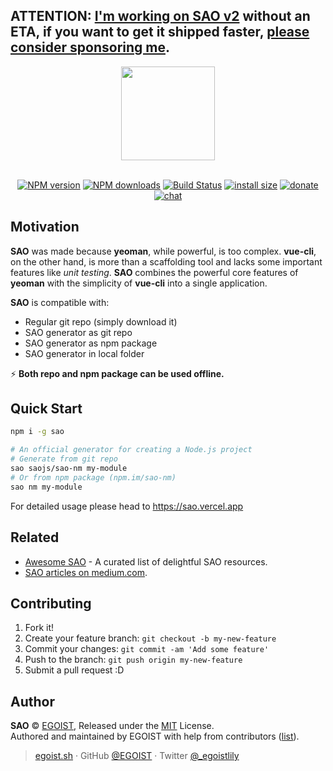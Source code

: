 ## ATTENTION: [I'm working on SAO v2](https://github.com/saojs/sao/pull/145) without an ETA, if you want to get it shipped faster, [please consider sponsoring me](https://github.com/sponsors/egoist).

<p align="center">
<img src="https://user-images.githubusercontent.com/8784712/47992262-650b1780-e127-11e8-9e58-6c75e22ad99f.png" width="150" />
</p>

<p align="center">
<br>
<a href="https://npmjs.com/package/sao"><img src="https://img.shields.io/npm/v/sao.svg?style=flat" alt="NPM version"></a> <a href="https://npmjs.com/package/sao"><img src="https://img.shields.io/npm/dm/sao.svg?style=flat" alt="NPM downloads"></a> <a href="https://circleci.com/gh/saojs/sao"><img src="https://img.shields.io/circleci/project/saojs/sao/master.svg?style=flat" alt="Build Status"></a> <a href="https://packagephobia.now.sh/result?p=sao"><img src="https://packagephobia.now.sh/badge?p=sao" alt="install size"></a> <a href="https://github.com/egoist/donate"><img src="https://img.shields.io/badge/$-donate-ff69b4.svg?maxAge=2592000&amp;style=flat" alt="donate"></a> <a href="https://chat.egoist.moe"><img src="https://img.shields.io/badge/chat-on%20discord-7289DA.svg?style=flat" alt="chat"></a>
</p>

## Motivation

**SAO** was made because **yeoman**, while powerful, is too complex. **vue-cli**, on the other hand, is more than a scaffolding tool and lacks some important features like *unit testing*. **SAO** combines the powerful core features of **yeoman** with the simplicity of **vue-cli** into a single application.

**SAO** is compatible with:

- Regular git repo (simply download it)
- SAO generator as git repo
- SAO generator as npm package
- SAO generator in local folder

⚡ ️**Both repo and npm package can be used offline.**

## Quick Start

```bash
npm i -g sao

# An official generator for creating a Node.js project
# Generate from git repo
sao saojs/sao-nm my-module
# Or from npm package (npm.im/sao-nm)
sao nm my-module
```

For detailed usage please head to https://sao.vercel.app

## Related

- [Awesome SAO](https://github.com/saojs/awesome-sao) - A curated list of delightful SAO resources.
- [SAO articles on medium.com](https://medium.com/saojs).

## Contributing

1. Fork it!
2. Create your feature branch: `git checkout -b my-new-feature`
3. Commit your changes: `git commit -am 'Add some feature'`
4. Push to the branch: `git push origin my-new-feature`
5. Submit a pull request :D

## Author

**SAO** © [EGOIST](https://github.com/egoist), Released under the [MIT](https://egoist.mit-license.org/) License.<br>
Authored and maintained by EGOIST with help from contributors ([list](https://github.com/saojs/sao/contributors)).

> [egoist.sh](https://egoist.sh) · GitHub [@EGOIST](https://github.com/egoist) · Twitter [@_egoistlily](https://twitter.com/_egoistlily)


